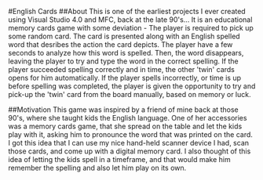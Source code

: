 #English Cards
##About
This is one of the earliest projects I ever created using Visual Studio 4.0 and MFC, back at the late 90's...
It is an educational memory cards game with some deviation - 
The player is required to pick up some random card.
The card is presented along with an English spelled word that desribes the action the card depicts.
The player have a few seconds to analyze how this word is spelled.
Then, the word disappears, leaving the player to try and type the word in the correct spelling.
If the player succeeded spelling correctly and in time, the other 'twin' cards opens for him automatically.
If the player spells incorrectly, or time is up before spelling was completed, the player is given the opportunity
to try and pick-up the 'twin' card from the board manually, based on memory or luck.

##Motivation
This game was inspired by a friend of mine back at those 90's, where she taught kids the English language.
One of her accessories was a memory cards game, that she spread on the table and let the kids play with it,
asking him to pronounce the word that was printed on the card.
I got this idea that I can use my nice hand-held scanner device I had, scan those cards,
and come up with a digital memory card. I also thought of this idea of letting the kids spell in a timeframe,
and that would make him remember the spelling and also let him play on its own.
